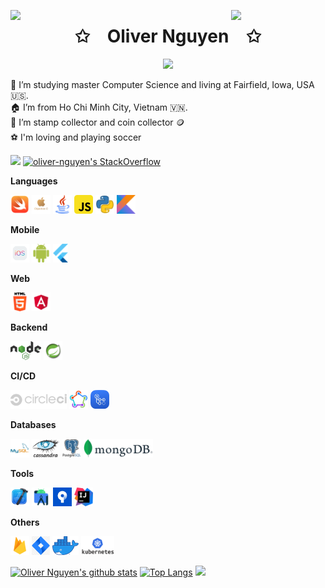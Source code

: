 <img align="left" src="https://user-images.githubusercontent.com/65187002/144930161-2f783401-8d27-4fdf-a2f7-cc0ba32f1f1f.gif" width="30%" style="display:inline;"><img align="right" src="https://user-images.githubusercontent.com/65187002/144930161-2f783401-8d27-4fdf-a2f7-cc0ba32f1f1f.gif" width="30%" style="display:inline;">

<p align="center">
    <h1 align="center">✩&emsp;Oliver Nguyen&emsp;✩</h1>
</p>
<p align="center">
    <img src="https://readme-typing-svg.herokuapp.com/?lines=Welcome+to+my+profile!;Have+a+look+around!&font=Fira%20Code&color=%36BCF7FF&center=true&width=280&height=50">
</p>

🪪 I’m studying master Computer Science and living at Fairfield, Iowa, USA 🇺🇸. <br/>
🏠 I’m from Ho Chi Minh City, Vietnam 🇻🇳. <br/>
💌 I’m stamp collector and coin collector 🪙<br/>
⚽️ I'm loving and playing soccer

![](https://komarev.com/ghpvc/?username=oliver-nguyen&color=green) [![oliver-nguyen's StackOverflow](https://stackoverflow-badge.vercel.app/?userID=10804130)](https://stackoverflow.com/users/10804130/oliver-nguyen)

**Languages**

<code><img height="30" src="./icons/icon_swift.png"></code>
<code><img height="30" src="./icons/icon_objC.png"></code>
<code><img height="30" src="./icons/icon_java.png"></code>
<code><img height="30" src="./icons/icon_javascript.png"></code>
<code><img height="30" src="./icons/icon_python.webp"></code>
<code><img height="30" src="./icons/icon_kotlin.png"></code>

**Mobile**

<code><img height="30" src="./icons/icon_ios.png"></code>
<code><img height="30" src="./icons/icon_android.png"></code>
<code><img height="30" src="./icons/icon_flutter.png"></code>

**Web**

<code><img height="30" src="./icons/icon_html5.png"></code>
<code><img height="30" src="./icons/icon_angular.png"></code>

**Backend**

<code><img height="30" src="./icons/icon_nodejs.png"></code>
<code><img height="30" src="./icons/icon_spring.png"></code>

**CI/CD**

<code><img height="30" src="./icons/icon_ci.png"></code>
<code><img height="30" src="./icons/icon_fastlane.png"></code>
<code><img height="30" src="./icons/icon_github_actions.png"></code>

**Databases**

<code><img height="30" src="./icons/icon_mysql.png"></code>
<code><img height="30" src="./icons/icon_cassandra.png"></code>
<code><img height="30" src="./icons/icon_postgresql.png"></code>
<code><img height="30" src="./icons/icon_mongo.png"></code>

**Tools**

<code><img height="30" src="./icons/icon_xcode.png"></code>
<code><img height="30" src="./icons/icon_android_studio.png"></code>
<code><img height="30" src="./icons/icon_sourcetree.jpg"></code>
<code><img height="30" src="./icons/icon_intellij.png"></code>

**Others**

<code><img height="30" src="./icons/icon_firebase.png"></code>
<code><img height="30" src="./icons/icon_jira.png"></code>
<code><img height="30" src="./icons/icon_docker.png"></code>
<code><img height="30" src="./icons/icon_kubernetes.png"></code>



[![Oliver Nguyen's github stats](https://github-readme-stats.vercel.app/api?username=oliver-anh-nguyen&show_icons=true&theme=merko)](https://github.com/oliver-anh-nguyen)
 [![Top Langs](https://github-readme-stats.vercel.app/api/top-langs/?username=oliver-anh-nguyen&layout=compact&theme=merko)](https://github.com/oliver-anh-nguyen)
 <a href="https://leetcode.com/olivernguyen"><img width="48%" src="https://leetcode.card.workers.dev/olivernguyen?theme=dark&font=baloo&extension=null&border=2&border_radius=8"></a>
